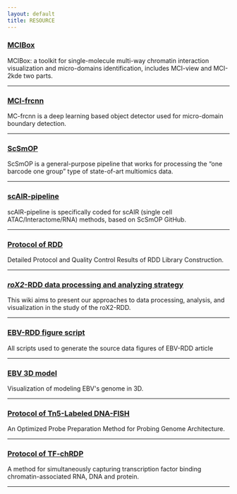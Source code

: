 ```yaml
---
layout: default
title: RESOURCE
---
```


### [MCIBox](https://github.com/ZhengmzLab/MCIBox)
MCIBox: a toolkit for single-molecule multi-way chromatin interaction visualization and micro-domains identification, includes MCI-view and MCI-2kde two parts.

---

### [MCI-frcnn](https://github.com/ZhengmzLab/MCI-frcnn)
MC-frcnn is a deep learning based object detector used for micro-domain boundary detection.

---

### [ScSmOP](https://github.com/ZhengmzLab/ScSmOP)
ScSmOP is a general-purpose pipeline that works for processing the “one barcode one group” type of state-of-art multiomics data.

---

### [scAIR-pipeline](https://github.com/ZhengmzLab/scAIR-pipeline)
scAIR-pipeline is specifically coded for scAIR (single cell ATAC/Interactome/RNA) methods, based on ScSmOP GitHub.

---

### [Protocol of RDD](https://github.com/ZhengmzLab/roX2-RDD-Data-Analysis-Strategy/blob/main/roX2-RDD-protocol.pdf)
Detailed Protocol and Quality Control Results of RDD Library Construction.

---

### [*roX2*-RDD data processing and analyzing strategy](https://github.com/ZhengmzLab/roX2-RDD-Data-Analysis-Strategy/wiki)
This wiki aims to present our approaches to data processing, analysis, and visualization in the study of the roX2-RDD.

---

### [EBV-RDD figure script](https://zenodo.org/records/15148204)
All scripts used to generate the source data figures of EBV-RDD article

---

### [EBV 3D model](https://3dgenome.shinyapps.io/EBV3DMODEL_HSA)
Visualization of modeling EBV's genome in 3D.

---

### [Protocol of Tn5-Labeled DNA-FISH](https://www.mdpi.com/1422-0067/26/5/2224)
An Optimized Probe Preparation Method for Probing Genome Architecture.

---

### [Protocol of TF-chRDP](https://www.frontiersin.org/journals/cell-and-developmental-biology/articles/10.3389/fcell.2025.1561540/full)
A method for simultaneously capturing transcription factor binding chromatin-associated RNA, DNA and protein.

---
